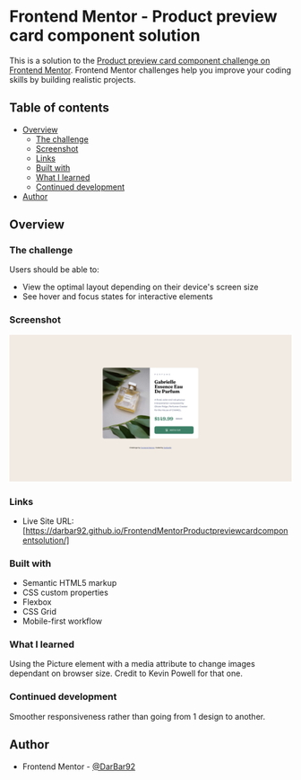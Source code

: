 # Frontend Mentor - Product preview card component solution

This is a solution to the [Product preview card component challenge on Frontend Mentor](https://www.frontendmentor.io/challenges/product-preview-card-component-GO7UmttRfa). Frontend Mentor challenges help you improve your coding skills by building realistic projects. 

## Table of contents

- [Overview](#overview)
  - [The challenge](#the-challenge)
  - [Screenshot](#screenshot)
  - [Links](#links)
  - [Built with](#built-with)
  - [What I learned](#what-i-learned)
  - [Continued development](#continued-development)
- [Author](#author)

## Overview

### The challenge

Users should be able to:

- View the optimal layout depending on their device's screen size
- See hover and focus states for interactive elements

### Screenshot

![](images/Screenshot.png)

### Links

- Live Site URL: [https://darbar92.github.io/FrontendMentorProductpreviewcardcomponentsolution/]

### Built with

- Semantic HTML5 markup
- CSS custom properties
- Flexbox
- CSS Grid
- Mobile-first workflow

### What I learned

Using the Picture element with a media attribute to change images dependant on browser size. Credit to Kevin Powell for that one.

### Continued development

Smoother responsiveness rather than going from 1 design to another.

## Author

- Frontend Mentor - [@DarBar92](https://www.frontendmentor.io/profile/DarBar92)